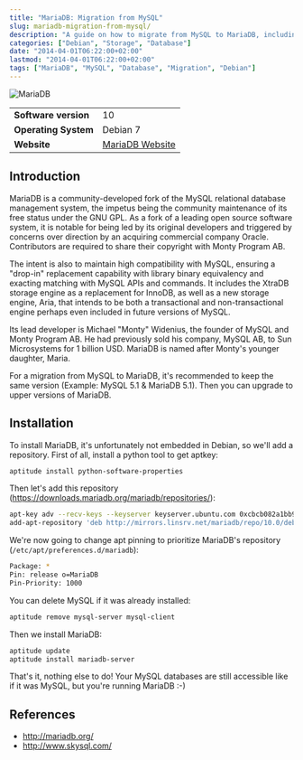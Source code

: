 ```yaml
---
title: "MariaDB: Migration from MySQL"
slug: mariadb-migration-from-mysql/
description: "A guide on how to migrate from MySQL to MariaDB, including installation and configuration steps."
categories: ["Debian", "Storage", "Database"]
date: "2014-04-01T06:22:00+02:00"
lastmod: "2014-04-01T06:22:00+02:00"
tags: ["MariaDB", "MySQL", "Database", "Migration", "Debian"]
---
```


![MariaDB](../../../static/images/mariadb-logo.avif)


|||
|---|---|
| **Software version** | 10 |
| **Operating System** | Debian 7 |
| **Website** | [MariaDB Website](https://mariadb.org/) |


## Introduction

MariaDB is a community-developed fork of the MySQL relational database management system, the impetus being the community maintenance of its free status under the GNU GPL. As a fork of a leading open source software system, it is notable for being led by its original developers and triggered by concerns over direction by an acquiring commercial company Oracle. Contributors are required to share their copyright with Monty Program AB.

The intent is also to maintain high compatibility with MySQL, ensuring a "drop-in" replacement capability with library binary equivalency and exacting matching with MySQL APIs and commands. It includes the XtraDB storage engine as a replacement for InnoDB, as well as a new storage engine, Aria, that intends to be both a transactional and non-transactional engine perhaps even included in future versions of MySQL.

Its lead developer is Michael "Monty" Widenius, the founder of MySQL and Monty Program AB. He had previously sold his company, MySQL AB, to Sun Microsystems for 1 billion USD. MariaDB is named after Monty's younger daughter, Maria.

For a migration from MySQL to MariaDB, it's recommended to keep the same version (Example: MySQL 5.1 & MariaDB 5.1). Then you can upgrade to upper versions of MariaDB.

## Installation

To install MariaDB, it's unfortunately not embedded in Debian, so we'll add a repository. First of all, install a python tool to get aptkey:

```bash
aptitude install python-software-properties
```

Then let's add this repository (https://downloads.mariadb.org/mariadb/repositories/):

```bash
apt-key adv --recv-keys --keyserver keyserver.ubuntu.com 0xcbcb082a1bb943db
add-apt-repository 'deb http://mirrors.linsrv.net/mariadb/repo/10.0/debian wheezy main'
```

We're now going to change apt pinning to prioritize MariaDB's repository (`/etc/apt/preferences.d/mariadb`):

```bash
Package: *
Pin: release o=MariaDB
Pin-Priority: 1000
```

You can delete MySQL if it was already installed:

```bash
aptitude remove mysql-server mysql-client
```

Then we install MariaDB:

```bash
aptitude update
aptitude install mariadb-server
```

That's it, nothing else to do! Your MySQL databases are still accessible like if it was MySQL, but you're running MariaDB :-)

## References

- http://mariadb.org/
- http://www.skysql.com/

